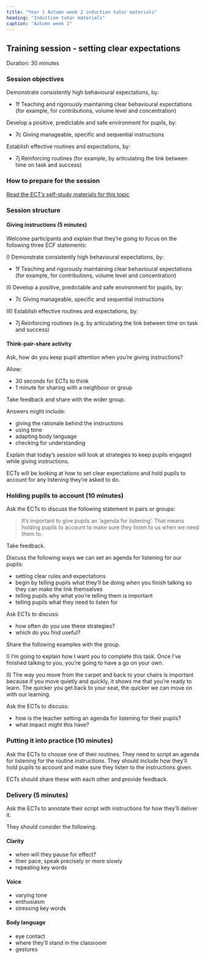 ```yaml
---
title: "Year 1 Autumn week 2 induction tutor materials"
heading: "Induction tutor materials"
caption: "Autumn week 2"
---
```


## Training session - setting clear expectations

Duration: 30 minutes

### Session objectives

Demonstrate consistently high behavioural expectations, by:

- 1f Teaching and rigorously maintaining clear behavioural expectations (for example, for contributions, volume level and concentration)

Develop a positive, predictable and safe environment for pupils, by: 

- 7c Giving manageable, specific and sequential instructions

Establish effective routines and expectations, by: 

- 7j Reinforcing routines (for example, by articulating the link between time on task and success)

### How to prepare for the session

[Read the ECT’s self-study materials for this topic](/education-development-trust/year-1-establishing-a-positive-climate-for-learning/autumn-week-2-ect-instructions)

### Session structure

#### Giving instructions (5 minutes)

Welcome participants and explain that they’re going to focus on the following three ECF statements:

I) Demonstrate consistently high behavioural expectations, by:

- 1f Teaching and rigorously maintaining clear behavioural expectations (for example, for contributions, volume level and concentration)

II) Develop a positive, predictable and safe environment for pupils, by:

- 7c Giving manageable, specific and sequential instructions

III) Establish effective routines and expectations, by:

- 7j Reinforcing routines (e.g. by articulating the link between time on task and success)

#### Think-pair-share activity

Ask, how do you keep pupil attention when you’re giving instructions?

Allow:

- 30 seconds for ECTs to think
- 1 minute for sharing with a neighbour or group

Take feedback and share with the wider group.

Answers might include:

- giving the rationale behind the instructions 
- using tone
- adapting body language
- checking for understanding

Explain that today’s session will look at strategies to keep pupils engaged while giving instructions.

ECTs will be looking at how to set clear expectations and hold pupils to account for any listening 	they’re asked to do.

### Holding pupils to account (10 minutes)

Ask the ECTs to discuss the following statement in pairs or groups:

> It’s important to give pupils an ‘agenda for listening’. That means holding pupils to account to make sure they listen to us when we need them to.

Take feedback.

Discuss the following ways we can set an agenda for listening for our pupils:

- setting clear rules and expectations
- begin by telling pupils what they’ll be doing when you finish talking so they can make the link themselves
- telling pupils why what you’re telling them is important
- telling pupils what they need to listen for

Ask ECTs to discuss:

- how often do you use these strategies? 
- which do you find useful?

Share the following examples with the group.

I) I’m going to explain how I want you to complete this task. Once I’ve finished talking to you, you’re going to have a go on your own.

II)	The way you move from the carpet and back to your chairs is important because if you move quietly and quickly, it shows me that you’re ready to learn. The quicker you get back to your seat, the quicker we can move on with our learning.

Ask the ECTs to discuss:

- how is the teacher setting an agenda for listening for their pupils?
- what impact might this have?

### Putting it into practice (10 minutes)

Ask the ECTs to choose one of their routines. They need to script an agenda for listening for the routine instructions. They should include how they’ll hold pupils to account and make sure they listen to the instructions given.

ECTs should share these with each other and provide feedback.

### Delivery (5 minutes)

Ask the ECTs to annotate their script with instructions for how they’ll deliver it.

They should consider the following.

#### Clarity

- when will they pause for effect? 
- their pace, speak precisely or more slowly 
- repeating key words

#### Voice

- varying tone 
- enthusiasm 
- stressing key words

#### Body language

- eye contact 
- where they’ll stand in the classroom
- gestures
